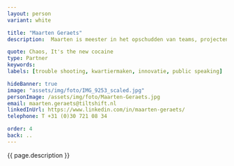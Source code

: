 ```yaml
---
layout: person
variant: white

title: "Maarten Geraets"
description:  Maarten is meester in het opschudden van teams, projecten en verwachtingen. Als bestuurskundige doorziet hij processen en legt hij focus op wat kan, in plaats van op wat niet mag. Met zijn achtergrond als acteur maakt hij van elke bijeenkomst een feest-met-een-doel. Hij gaat niets uit de weg dat in de weg van het doel staat. Met zijn 'can do' mentaliteit neemt hij iedereen, van werkvloer tot en met directie, mee in die verandering. Als alle neuzen weer de goede kant opstaan zit zijn klus er op.

quote: Chaos, It's the new cocaine
type: Partner
keywords:
labels: [trouble shooting, kwartiermaken, innovatie, public speaking]

hideBanner: true
image: "assets/img/foto/IMG_9253_scaled.jpg"
personImage: /assets/img/foto/Maarten-Geraets.jpg
email: maarten.geraets@tiltshift.nl
linkedInUrl: https://www.linkedin.com/in/maarten-geraets/
telephone: T +31 (0)30 721 08 34

order: 4
back: ..
---
```

{{ page.description }}

